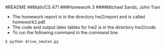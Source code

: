 #README
##Math/CS 471
###Homework 3
####Michael Sands, John Tran

- The homework report is in the directoryhw2/report and is called homework2.pdf.- The code and output latex tables for hw2is in the directory hw2/code- To run the following command in the command line:
```$ python drive_newton.py
```

